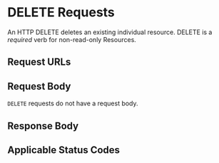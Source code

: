 # DELETE Requests

An HTTP DELETE deletes an existing individual resource. DELETE is a _required_
verb for non-read-only Resources.

## Request URLs

## Request Body

`DELETE` requests do not have a request body.

## Response Body

## Applicable Status Codes
